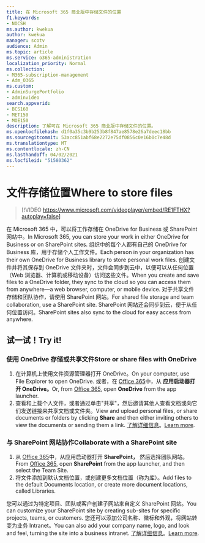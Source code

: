 ```yaml
---
title: 在 Microsoft 365 商业版中存储文件的位置
f1.keywords:
- NOCSH
ms.author: kwekua
author: kwekua
manager: scotv
audience: Admin
ms.topic: article
ms.service: o365-administration
localization_priority: Normal
ms.collection:
- M365-subscription-management
- Adm_O365
ms.custom:
- AdminSurgePortfolio
- adminvideo
search.appverid:
- BCS160
- MET150
- MOE150
description: 了解可在 Microsoft 365 商业版中存储文件的位置。
ms.openlocfilehash: d1f0a35c3b9b253b8f847ae8578e26a7deec18bb
ms.sourcegitcommit: 53acc851abf68e2272e75df0856c0e16b0c7e48d
ms.translationtype: MT
ms.contentlocale: zh-CN
ms.lasthandoff: 04/02/2021
ms.locfileid: "51580362"
---
```

# <a name="where-to-store-files"></a><span data-ttu-id="e5ee4-103">文件存储位置</span><span class="sxs-lookup"><span data-stu-id="e5ee4-103">Where to store files</span></span>

> [!VIDEO https://www.microsoft.com/videoplayer/embed/RE1FTHX?autoplay=false]

<span data-ttu-id="e5ee4-104">在 Microsoft 365 中，可以将工作存储在 OneDrive for Business 或 SharePoint 网站中。</span><span class="sxs-lookup"><span data-stu-id="e5ee4-104">In Microsoft 365, you can store your work in either OneDrive for Business or on SharePoint sites.</span></span> <span data-ttu-id="e5ee4-105">组织中的每个人都有自己的 OneDrive for Business 库，用于存储个人工作文件。</span><span class="sxs-lookup"><span data-stu-id="e5ee4-105">Each person in your organization has their own OneDrive for Business library to store personal work files.</span></span> <span data-ttu-id="e5ee4-106">创建文件并将其保存到 OneDrive 文件夹时，文件会同步到云中，以便可以从任何位置（Web 浏览器、计算机或移动设备）访问这些文件。</span><span class="sxs-lookup"><span data-stu-id="e5ee4-106">When you create and save files to a OneDrive folder, they sync to the cloud so you can access them from anywhere—a web browser, computer, or mobile device.</span></span> <span data-ttu-id="e5ee4-107">对于共享文件存储和团队协作，请使用 SharePoint 网站。</span><span class="sxs-lookup"><span data-stu-id="e5ee4-107">For shared file storage and team collaboration, use a SharePoint site.</span></span> <span data-ttu-id="e5ee4-108">SharePoint 网站还会同步到云，便于从任何位置访问。</span><span class="sxs-lookup"><span data-stu-id="e5ee4-108">SharePoint sites also sync to the cloud for easy access from anywhere.</span></span>

## <a name="try-it"></a><span data-ttu-id="e5ee4-109">试一试！</span><span class="sxs-lookup"><span data-stu-id="e5ee4-109">Try it!</span></span>

### <a name="store-or-share-files-with-onedrive"></a><span data-ttu-id="e5ee4-110">使用 OneDrive 存储或共享文件</span><span class="sxs-lookup"><span data-stu-id="e5ee4-110">Store or share files with OneDrive</span></span>

1. <span data-ttu-id="e5ee4-111">在计算机上使用文件资源管理器打开 OneDrive。</span><span class="sxs-lookup"><span data-stu-id="e5ee4-111">On your computer, use File Explorer to open OneDrive.</span></span> <span data-ttu-id="e5ee4-112">或者，在 [Office 365](https://www.office.com/)中，从 **应用启动器打开 OneDrive。**</span><span class="sxs-lookup"><span data-stu-id="e5ee4-112">Or, from [Office 365](https://www.office.com/), open  **OneDrive**  from the app launcher.</span></span>
2. <span data-ttu-id="e5ee4-113">查看和上载个人文件，或者通过单击"共享"，然后邀请其他人查看文档或向它们发送链接来共享文档或文件夹。</span><span class="sxs-lookup"><span data-stu-id="e5ee4-113">View and upload personal files, or share documents or folders by clicking  **Share**  and then either inviting others to view the documents or sending them a link.</span></span> <span data-ttu-id="e5ee4-114">[了解详细信息](https://support.microsoft.com/office/9fcc2f7d-de0c-4cec-93b0-a82024800c07#os_type=onedrive_-_business)。</span><span class="sxs-lookup"><span data-stu-id="e5ee4-114">[Learn more](https://support.microsoft.com/office/9fcc2f7d-de0c-4cec-93b0-a82024800c07#os_type=onedrive_-_business).</span></span>

### <a name="collaborate-with-a-sharepoint-site"></a><span data-ttu-id="e5ee4-115">与 SharePoint 网站协作</span><span class="sxs-lookup"><span data-stu-id="e5ee4-115">Collaborate with a SharePoint site</span></span>

1. <span data-ttu-id="e5ee4-116">从 [Office 365](https://www.office.com/)中，从应用启动器打开  **SharePoint，**  然后选择团队网站。</span><span class="sxs-lookup"><span data-stu-id="e5ee4-116">From [Office 365](https://www.office.com/), open  **SharePoint**  from the app launcher, and then select the Team Site.</span></span>
2. <span data-ttu-id="e5ee4-117">将文件添加到默认文档位置，或创建更多文档位置（称为库）。</span><span class="sxs-lookup"><span data-stu-id="e5ee4-117">Add files to the default Documents location, or create more document locations, called Libraries.</span></span>

<span data-ttu-id="e5ee4-118">您可以通过为特定项目、团队或客户创建子网站来自定义 SharePoint 网站。</span><span class="sxs-lookup"><span data-stu-id="e5ee4-118">You can customize your SharePoint site by creating sub-sites for specific projects, teams, or customers.</span></span> <span data-ttu-id="e5ee4-119">您还可以添加公司名称、徽标和外观，将网站转变为业务 Intranet。</span><span class="sxs-lookup"><span data-stu-id="e5ee4-119">You can also add your company name, logo, and look and feel, turning the site into a business intranet.</span></span> <span data-ttu-id="e5ee4-120">[了解详细信息](https://support.microsoft.com/office/06bbadc3-6b04-4a60-9d14-894f6a170818)。</span><span class="sxs-lookup"><span data-stu-id="e5ee4-120">[Learn more](https://support.microsoft.com/office/06bbadc3-6b04-4a60-9d14-894f6a170818).</span></span>